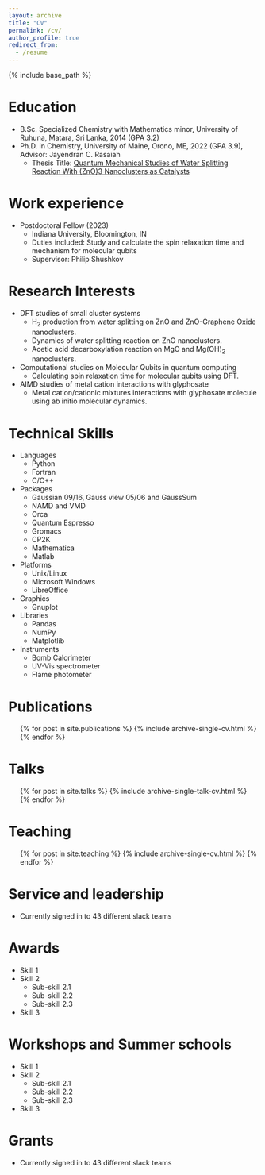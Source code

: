 ```yaml
---
layout: archive
title: "CV"
permalink: /cv/
author_profile: true
redirect_from:
  - /resume
---
```


{% include base_path %}

Education
======
* B.Sc. Specialized Chemistry with Mathematics minor, University of Ruhuna, Matara, Sri Lanka, 2014 (GPA 3.2)
* Ph.D. in Chemistry, University of Maine, Orono, ME, 2022 (GPA 3.9), Advisor: Jayendran C. Rasaiah
  * Thesis Title: [Quantum Mechanical Studies of Water Splitting Reaction With (ZnO)3 Nanoclusters as Catalysts](https://umaine.summon.serialssolutions.com/search?s.fvf%5B%5D=ContentType%2CNewspaper+Article%2Ct&s.q=duwage+c+perera&_gl=1*1w1ilea*_ga*MTczMjUzNTAwMS4xNzAxNzE2NzY0*_ga_JQHJ7W6CLS*MTcwMjQxOTUyMy4xLjEuMTcwMjQxOTU0MC40My4wLjA.#!/search?ho=t&include.ft.matches=f&fvf=ContentType,Newspaper%20Article,t&l=en&q=duwage%20c%20perera)

Work experience
======
* Postdoctoral Fellow (2023)
  * Indiana University, Bloomington, IN
  * Duties included: Study and calculate the spin relaxation time and mechanism for molecular qubits
  * Supervisor: Philip Shushkov


Research Interests
======
* DFT studies of small cluster systems
  * H<sub>2</sub> production from water splitting on ZnO and ZnO-Graphene Oxide nanoclusters.
  * Dynamics of water splitting reaction on ZnO nanoclusters.
  * Acetic acid decarboxylation reaction on MgO and Mg(OH)<sub>2</sub> nanoclusters.
* Computational studies on Molecular Qubits in quantum computing
  * Calculating spin relaxation time for molecular qubits using DFT.
* AIMD studies of metal cation interactions with glyphosate
  * Metal cation/cationic mixtures interactions with glyphosate molecule using ab initio molecular dynamics.
  
Technical Skills
======
* Languages
  * Python
  * Fortran
  * C/C++
* Packages
  * Gaussian 09/16, Gauss view 05/06 and GaussSum
  * NAMD and VMD
  * Orca
  * Quantum Espresso
  * Gromacs
  * CP2K
  * Mathematica
  * Matlab
* Platforms
  * Unix/Linux
  * Microsoft Windows
  * LibreOffice
* Graphics
  * Gnuplot
* Libraries
  * Pandas
  * NumPy
  * Matplotlib
* Instruments
  * Bomb Calorimeter
  * UV-Vis spectrometer
  * Flame photometer

Publications
======
  <ul>{% for post in site.publications %}
    {% include archive-single-cv.html %}
  {% endfor %}</ul>
  
Talks
======
  <ul>{% for post in site.talks %}
    {% include archive-single-talk-cv.html %}
  {% endfor %}</ul>
  
Teaching
======
  <ul>{% for post in site.teaching %}
    {% include archive-single-cv.html %}
  {% endfor %}</ul>
  
Service and leadership
======
* Currently signed in to 43 different slack teams
  
Awards
======
* Skill 1
* Skill 2
  * Sub-skill 2.1
  * Sub-skill 2.2
  * Sub-skill 2.3
* Skill 3

Workshops and Summer schools
======
* Skill 1
* Skill 2
  * Sub-skill 2.1
  * Sub-skill 2.2
  * Sub-skill 2.3
* Skill 3

Grants
======
* Currently signed in to 43 different slack teams
